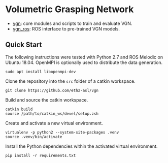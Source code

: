 # Volumetric Grasping Network

- [vgn](vgn/README.md): core modules and scripts to train and evaluate VGN.
- [vgn_ros](vgn_ros/README.md): ROS interface to pre-trained VGN models.

## Quick Start

The following instructions were tested with Python 2.7 and ROS Melodic on Ubuntu 18.04.
OpenMPI is optionally used to distribute the data generation.

```
sudo apt install libopenmpi-dev
```

Clone the repository into the `src` folder of a catkin workspace.

```
git clone https://github.com/ethz-asl/vgn
```

Build and source the catkin workspace.

```
catkin build
source /path/to/catkin_ws/devel/setup.zsh
```

Create and activate a new virtual environment.

```
virtualenv -p python2 --system-site-packages .venv
source .venv/bin/activate
```

Install the Python dependencies within the activated virtual environment.

```
pip install -r requirements.txt
```
